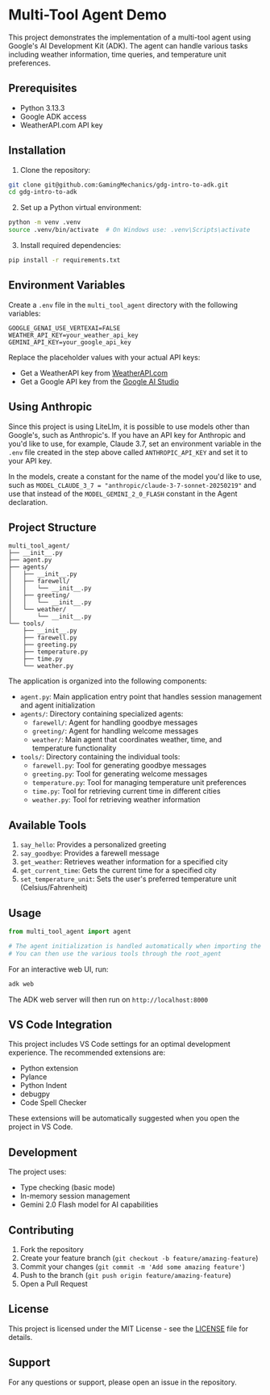 # Multi-Tool Agent Demo

This project demonstrates the implementation of a multi-tool agent using Google's AI Development Kit (ADK). The agent can handle various tasks including weather information, time queries, and temperature unit preferences.

## Prerequisites

- Python 3.13.3
- Google ADK access
- WeatherAPI.com API key

## Installation

1. Clone the repository:
```bash
git clone git@github.com:GamingMechanics/gdg-intro-to-adk.git
cd gdg-intro-to-adk
```

2. Set up a Python virtual environment:
```bash
python -m venv .venv
source .venv/bin/activate  # On Windows use: .venv\Scripts\activate
```

3. Install required dependencies:
```bash
pip install -r requirements.txt
```

## Environment Variables

Create a `.env` file in the `multi_tool_agent` directory with the following variables:

```env
GOOGLE_GENAI_USE_VERTEXAI=FALSE
WEATHER_API_KEY=your_weather_api_key
GEMINI_API_KEY=your_google_api_key
```

Replace the placeholder values with your actual API keys:
- Get a WeatherAPI key from [WeatherAPI.com](https://www.weatherapi.com/)
- Get a Google API key from the [Google AI Studio](https://aistudio.google.com/apikey)

## Using Anthropic

Since this project is using LiteLlm, it is possible to use models other than Google's, such as Anthropic's.
If you have an API key for Anthropic and you'd like to use, for example, Claude 3.7, set an environment variable in the `.env` file created in the step above called `ANTHROPIC_API_KEY` and set it to your API key.

In the models, create a constant for the name of the model you'd like to use, such as `MODEL_CLAUDE_3_7 = "anthropic/claude-3-7-sonnet-20250219"` and use that instead of the `MODEL_GEMINI_2_0_FLASH` constant in the Agent declaration.

## Project Structure

```
multi_tool_agent/
├── __init__.py
├── agent.py
├── agents/
│   ├── __init__.py
│   ├── farewell/
│   │   └── __init__.py
│   ├── greeting/
│   │   └── __init__.py
│   └── weather/
│       └── __init__.py
└── tools/
    ├── __init__.py
    ├── farewell.py
    ├── greeting.py
    ├── temperature.py
    ├── time.py
    └── weather.py
```

The application is organized into the following components:

- `agent.py`: Main application entry point that handles session management and agent initialization
- `agents/`: Directory containing specialized agents:
  - `farewell/`: Agent for handling goodbye messages
  - `greeting/`: Agent for handling welcome messages
  - `weather/`: Main agent that coordinates weather, time, and temperature functionality
- `tools/`: Directory containing the individual tools:
  - `farewell.py`: Tool for generating goodbye messages
  - `greeting.py`: Tool for generating welcome messages
  - `temperature.py`: Tool for managing temperature unit preferences
  - `time.py`: Tool for retrieving current time in different cities
  - `weather.py`: Tool for retrieving weather information

## Available Tools

1. `say_hello`: Provides a personalized greeting
2. `say_goodbye`: Provides a farewell message
3. `get_weather`: Retrieves weather information for a specified city
4. `get_current_time`: Gets the current time for a specified city
5. `set_temperature_unit`: Sets the user's preferred temperature unit (Celsius/Fahrenheit)

## Usage

```python
from multi_tool_agent import agent

# The agent initialization is handled automatically when importing the module
# You can then use the various tools through the root_agent
```

For an interactive web UI, run:

```bash
adk web
```

The ADK web server will then run on `http://localhost:8000`

## VS Code Integration

This project includes VS Code settings for an optimal development experience. The recommended extensions are:
- Python extension
- Pylance
- Python Indent
- debugpy
- Code Spell Checker

These extensions will be automatically suggested when you open the project in VS Code.

## Development

The project uses:
- Type checking (basic mode)
- In-memory session management
- Gemini 2.0 Flash model for AI capabilities

## Contributing

1. Fork the repository
2. Create your feature branch (`git checkout -b feature/amazing-feature`)
3. Commit your changes (`git commit -m 'Add some amazing feature'`)
4. Push to the branch (`git push origin feature/amazing-feature`)
5. Open a Pull Request

## License

This project is licensed under the MIT License - see the [LICENSE](LICENSE) file for details.

## Support

For any questions or support, please open an issue in the repository.
